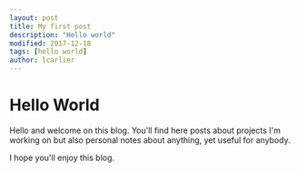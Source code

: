 ```yaml
---
layout: post
title: My first post
description: "Hello world"
modified: 2017-12-18
tags: [hello world]
author: lcarlier
---
```

# Hello World
Hello and welcome on this blog. You'll find here posts about projects I'm working on but also personal notes about anything, yet useful for anybody.

I hope you'll enjoy this blog.

